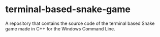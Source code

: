 # terminal-based-snake-game
A repository that contains the source code of the terminal based Snake game made in C++ for the Windows Command Line.
